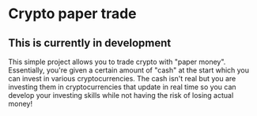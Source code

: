 # Crypto paper trade

## This is currently in development

This simple project allows you to trade crypto with "paper money". Essentially, you're given a certain amount of "cash" at the start which you can invest in various cryptocurrencies. The cash isn't real but you are investing them in cryptocurrencies that update in real time so you can develop your investing skills while not having the risk of losing actual money!
